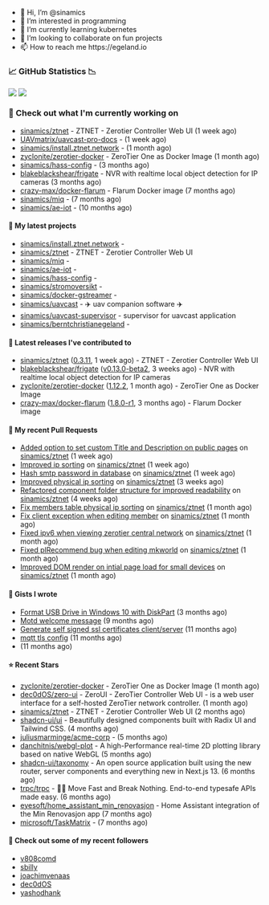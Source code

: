 <p align="center">
  <ul>
    <li>👋 Hi, I’m @sinamics</li>
    <li>👀 I’m interested in programming</li>
    <li>🌱 I’m currently learning kubernetes</li>
    <li>💞️ I’m looking to collaborate on fun projects</li>
    <li>📫 How to reach me https://egeland.io</li>
  </ul>
</p>

### 📈 GitHub Statistics 📉
<img align="center" src="https://github-readme-stats-ten-xi-55.vercel.app/api?username=sinamics&show_icons=true&theme=tokyonight" />
<img align="center" src="https://github-readme-stats-ten-xi-55.vercel.app/api/top-langs/?username=sinamics&theme=tokyonight&layout=compact" />

### 👷 Check out what I'm currently working on

- [sinamics/ztnet](https://github.com/sinamics/ztnet) - ZTNET - Zerotier Controller Web UI (1 week ago)
- [UAVmatrix/uavcast-pro-docs](https://github.com/UAVmatrix/uavcast-pro-docs) -  (1 week ago)
- [sinamics/install.ztnet.network](https://github.com/sinamics/install.ztnet.network) -  (1 month ago)
- [zyclonite/zerotier-docker](https://github.com/zyclonite/zerotier-docker) - ZeroTier One as Docker Image (1 month ago)
- [sinamics/hass-config](https://github.com/sinamics/hass-config) -  (3 months ago)
- [blakeblackshear/frigate](https://github.com/blakeblackshear/frigate) - NVR with realtime local object detection for IP cameras (3 months ago)
- [crazy-max/docker-flarum](https://github.com/crazy-max/docker-flarum) - Flarum Docker image (7 months ago)
- [sinamics/miq](https://github.com/sinamics/miq) -  (7 months ago)
- [sinamics/ae-iot](https://github.com/sinamics/ae-iot) -  (10 months ago)

#### 🌱 My latest projects

- [sinamics/install.ztnet.network](https://github.com/sinamics/install.ztnet.network) - 
- [sinamics/ztnet](https://github.com/sinamics/ztnet) - ZTNET - Zerotier Controller Web UI
- [sinamics/miq](https://github.com/sinamics/miq) - 
- [sinamics/ae-iot](https://github.com/sinamics/ae-iot) - 
- [sinamics/hass-config](https://github.com/sinamics/hass-config) - 
- [sinamics/stromoversikt](https://github.com/sinamics/stromoversikt) - 
- [sinamics/docker-gstreamer](https://github.com/sinamics/docker-gstreamer) - 
- [sinamics/uavcast](https://github.com/sinamics/uavcast) - ✈️ uav companion software ✈️
- [sinamics/uavcast-supervisor](https://github.com/sinamics/uavcast-supervisor) - supervisor for uavcast application
- [sinamics/berntchristianegeland](https://github.com/sinamics/berntchristianegeland) - 

#### 🔭 Latest releases I've contributed to

- [sinamics/ztnet](https://github.com/sinamics/ztnet) ([0.3.11](https://github.com/sinamics/ztnet/releases/tag/0.3.11), 1 week ago) - ZTNET - Zerotier Controller Web UI
- [blakeblackshear/frigate](https://github.com/blakeblackshear/frigate) ([v0.13.0-beta2](https://github.com/blakeblackshear/frigate/releases/tag/v0.13.0-beta2), 3 weeks ago) - NVR with realtime local object detection for IP cameras
- [zyclonite/zerotier-docker](https://github.com/zyclonite/zerotier-docker) ([1.12.2](https://github.com/zyclonite/zerotier-docker/releases/tag/1.12.2), 1 month ago) - ZeroTier One as Docker Image
- [crazy-max/docker-flarum](https://github.com/crazy-max/docker-flarum) ([1.8.0-r1](https://github.com/crazy-max/docker-flarum/releases/tag/1.8.0-r1), 3 months ago) - Flarum Docker image

#### 🔨 My recent Pull Requests

- [Added option to set custom Title and Description on public pages](https://github.com/sinamics/ztnet/pull/165) on [sinamics/ztnet](https://github.com/sinamics/ztnet) (1 week ago)
- [Improved ip sorting](https://github.com/sinamics/ztnet/pull/158) on [sinamics/ztnet](https://github.com/sinamics/ztnet) (1 week ago)
- [Hash smtp password in database](https://github.com/sinamics/ztnet/pull/157) on [sinamics/ztnet](https://github.com/sinamics/ztnet) (1 week ago)
- [Improved physical ip sorting](https://github.com/sinamics/ztnet/pull/152) on [sinamics/ztnet](https://github.com/sinamics/ztnet) (3 weeks ago)
- [Refactored component folder structure for improved readability](https://github.com/sinamics/ztnet/pull/151) on [sinamics/ztnet](https://github.com/sinamics/ztnet) (4 weeks ago)
- [Fix members table physical ip sorting](https://github.com/sinamics/ztnet/pull/149) on [sinamics/ztnet](https://github.com/sinamics/ztnet) (1 month ago)
- [Fix client exception when editing member](https://github.com/sinamics/ztnet/pull/148) on [sinamics/ztnet](https://github.com/sinamics/ztnet) (1 month ago)
- [Fixed ipv6 when viewing zerotier central network](https://github.com/sinamics/ztnet/pull/144) on [sinamics/ztnet](https://github.com/sinamics/ztnet) (1 month ago)
- [Fixed plRecommend bug when editing mkworld](https://github.com/sinamics/ztnet/pull/143) on [sinamics/ztnet](https://github.com/sinamics/ztnet) (1 month ago)
- [Improved DOM render on intial page load for small devices](https://github.com/sinamics/ztnet/pull/141) on [sinamics/ztnet](https://github.com/sinamics/ztnet) (1 month ago)

#### 📓 Gists I wrote

- [Format USB Drive in Windows 10 with DiskPart](https://gist.github.com/8aa001b3dbe040e07917665b6a8f59c4) (3 months ago)
- [Motd welcome message](https://gist.github.com/d1f96f39b797ccb2eba6e8bd539510bc) (9 months ago)
- [Generate self signed ssl certificates client/server](https://gist.github.com/4ecdb293851b7018a715f4186ffa1e79) (11 months ago)
- [mqtt tls config](https://gist.github.com/20d325a3d7d8d9db4c657737f93aac99) (11 months ago)
- [](https://gist.github.com/2dce8bf46e2de3f3fb642bc342d9f5a2) (11 months ago)

#### ⭐ Recent Stars

- [zyclonite/zerotier-docker](https://github.com/zyclonite/zerotier-docker) - ZeroTier One as Docker Image (1 month ago)
- [dec0dOS/zero-ui](https://github.com/dec0dOS/zero-ui) - ZeroUI - ZeroTier Controller Web UI - is a web user interface for a self-hosted ZeroTier network controller. (1 month ago)
- [sinamics/ztnet](https://github.com/sinamics/ztnet) - ZTNET - Zerotier Controller Web UI (2 months ago)
- [shadcn-ui/ui](https://github.com/shadcn-ui/ui) - Beautifully designed components built with Radix UI and Tailwind CSS. (4 months ago)
- [juliusmarminge/acme-corp](https://github.com/juliusmarminge/acme-corp) -  (5 months ago)
- [danchitnis/webgl-plot](https://github.com/danchitnis/webgl-plot) - A high-Performance real-time 2D plotting library based on native WebGL (5 months ago)
- [shadcn-ui/taxonomy](https://github.com/shadcn-ui/taxonomy) - An open source application built using the new router, server components and everything new in Next.js 13. (6 months ago)
- [trpc/trpc](https://github.com/trpc/trpc) - 🧙‍♀️  Move Fast and Break Nothing. End-to-end typesafe APIs made easy.  (6 months ago)
- [eyesoft/home_assistant_min_renovasjon](https://github.com/eyesoft/home_assistant_min_renovasjon) - Home Assistant integration of the Min Renovasjon app (7 months ago)
- [microsoft/TaskMatrix](https://github.com/microsoft/TaskMatrix) -  (7 months ago)

#### 👯 Check out some of my recent followers

- [v808comd](https://github.com/v808comd)
- [sbilly](https://github.com/sbilly)
- [joachimvenaas](https://github.com/joachimvenaas)
- [dec0dOS](https://github.com/dec0dOS)
- [yashodhank](https://github.com/yashodhank)
